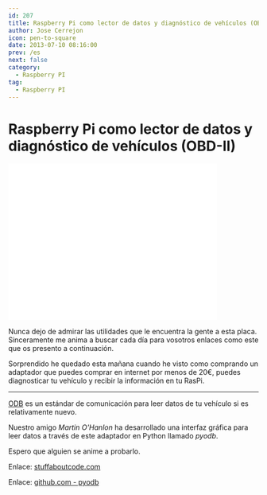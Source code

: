 ```yaml
---
id: 207
title: Raspberry Pi como lector de datos y diagnóstico de vehículos (OBD-II)
author: Jose Cerrejon
icon: pen-to-square
date: 2013-07-10 08:16:00
prev: /es
next: false
category:
  - Raspberry PI
tag:
  - Raspberry PI
---
```


# Raspberry Pi como lector de datos y diagnóstico de vehículos (OBD-II)

<iframe width="420" height="315" src="//www.youtube.com/embed/UdYVlgv5D3Q" frameborder="0" allowfullscreen></iframe>

Nunca dejo de admirar las utilidades que le encuentra la gente a esta placa. Sinceramente me anima a buscar cada día para vosotros enlaces como este que os presento a continuación.

Sorprendido he quedado esta mañana cuando he visto como comprando un adaptador que puedes comprar en internet por menos de 20€, puedes diagnosticar tu vehículo y recibir la información en tu RasPi.

- - -
[ODB](http://es.wikipedia.org/wiki/OBD) es un estándar de comunicación para leer datos de tu vehículo si es relativamente nuevo.

Nuestro amigo *Martin O'Hanlon* ha desarrollado una interfaz gráfica para leer datos a través de este adaptador en Python llamado *pyodb*.

Espero que alguien se anime a probarlo.

Enlace: [stuffaboutcode.com](http://www.stuffaboutcode.com/2013/07/raspberry-pi-reading-car-obd-ii-data.html)

Enlace: [github.com - pyodb](https://github.com/peterh/pyobd)


